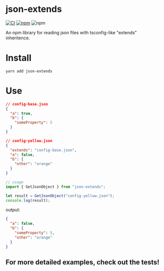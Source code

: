 # json-extends

[![CI](https://github.com/zumwald/json-extends/workflows/CI/badge.svg?branch=master)](https://github.com/zumwald/json-extends/actions) [![npm](https://img.shields.io/npm/v/json-extends)](https://www.npmjs.com/package/json-extends) ![npm](https://img.shields.io/npm/dw/json-extends)

An npm library for reading json files with tsconfig-like "extends" inheritence.

# Install

`yarn add json-extends`

# Use

```json
// config-base.json
{
  "a": true,
  "b": {
    "someProperty": 5
  }
}
```

```json
// config-yellow.json
{
  "extends": "config-base.json",
  "a": false,
  "b": {
    "other": "orange"
  }
}
```

```typescript
// usage
import { GetJsonObject } from "json-extends";

let result = GetJsonObject("config-yellow.json");
console.log(result);
```

output:

```json
{
  "a": false,
  "b": {
    "someProperty": 5,
    "other": "orange"
  }
}
```

## For more detailed examples, check out the tests!
